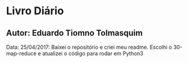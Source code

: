 ﻿# Livro Diário
## Autor: Eduardo Tiomno Tolmasquim



Data: 25/04/2017: Baixei o repositório e criei meu readme. Escolhi o 30-map-reduce e atualizei o código para rodar em Python3